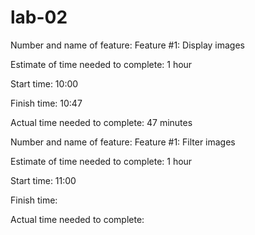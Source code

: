 # lab-02

Number and name of feature: Feature #1: Display images

Estimate of time needed to complete: 1 hour

Start time: 10:00

Finish time: 10:47

Actual time needed to complete: 47 minutes


Number and name of feature: Feature #1: Filter images

Estimate of time needed to complete: 1 hour

Start time: 11:00

Finish time: 

Actual time needed to complete: 